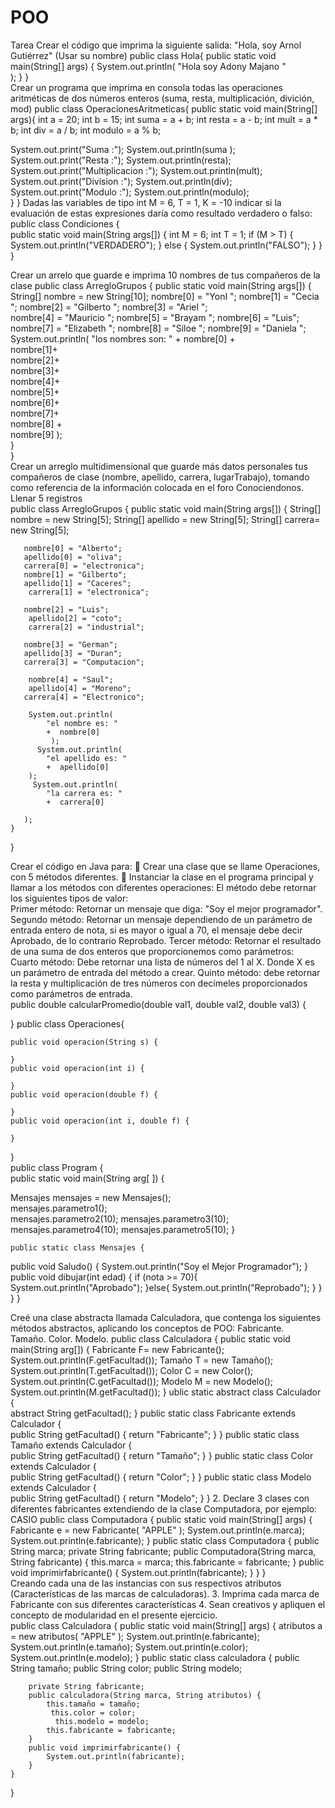 # POO
Tarea
Crear el código que imprima la siguiente salida: "Hola, soy Arnol Gutiérrez" (Usar su nombre) 
public class Hola{ 
    public static void main(String[] args) { 
        System.out.println( 
            "Hola soy Adony Majano "   
           ); 
    } 
}   
Crear un programa que imprima en consola todas las operaciones aritméticas de dos números enteros (suma, resta, multiplicación, divición, mod) public class 
 OperacionesAritmeticas{ 
 public static void main(String[] args){ 
  int a      = 20; 
  int b     = 15; 
  int suma   = a + b; 
  int resta  = a - b; 
  int mult   = a * b; 
  int div    = a / b; 
  int modulo = a % b; 
   
  System.out.print("Suma :"); 
  System.out.println(suma ); 
  System.out.print("Resta :"); 
  System.out.println(resta); 
  System.out.print("Multiplicacion :"); 
  System.out.println(mult); 
  System.out.print("Division :"); 
  System.out.println(div); 
  System.out.print("Modulo :"); 
  System.out.println(modulo);  
 } 
} 
Dadas las variables de tipo int M = 6, T = 1, K = -10 indicar si la evaluación de estas expresiones daría como resultado verdadero o falso: 
public class Condiciones {  
 public static void main(String args[]) { 
     int M = 6; 
        int T = 1; 
   if (M > T) { 
            System.out.println("VERDADERO"); 
        } else { 
            System.out.println("FALSO"); 
        } 
    } 
} 
   
 
Crear un arrelo que guarde e imprima 10 nombres de tus compañeros de la clase 
public class ArregloGrupos { 
    public static void main(String args[]) { 
        String[]  nombre = new String[10]; 
        nombre[0] = "YonI "; 
         nombre[1] = "Cecia "; 
         nombre[2] = "Gilberto "; 
         nombre[3] = "Ariel ";    
        nombre[4] = "Mauricio "; 
          nombre[5] = "Brayam "; 
          nombre[6] = "Luis"; 
            nombre[7] = "Elizabeth "; 
             nombre[8] = "Siloe "; 
              nombre[9] = "Daniela ";  
        System.out.println( 
            "los nombres son: " 
            + nombre[0] +  
         nombre[1]+   
         nombre[2]+  
         nombre[3]+   
          nombre[4]+   
          nombre[5]+   
          nombre[6]+   
            nombre[7]+   
             nombre[8] +  
              nombre[9] 
        );  
    }  
}  
Crear un arreglo multidimensional que guarde más datos personales tus compañeros de clase (nombre, apellido, carrera, lugarTrabajo), tomando como referencia de la información colocada en el foro Conociendonos. Llenar 5 registros  
public class ArregloGrupos { 
    public static void main(String args[]) { 
        String[] nombre = new String[5]; 
         String[] apellido = new String[5]; 
          String[] carrera= new String[5]; 
       
       nombre[0] = "Alberto"; 
       apellido[0] = "oliva"; 
       carrera[0] = "electronica";      
       nombre[1] = "Gilberto"; 
       apellido[1] = "Caceres"; 
        carrera[1] = "electronica"; 
       
       nombre[2] = "Luis"; 
        apellido[2] = "coto"; 
        carrera[2] = "industrial"; 
         
       nombre[3] = "German";   
       apellido[3] = "Duran"; 
       carrera[3] = "Computacion"; 
                 
        nombre[4] = "Saul";   
        apellido[4] = "Moreno"; 
       carrera[4] = "Electronico"; 
         
        System.out.println( 
            "el nombre es: " 
            +  nombre[0]  
             );            
          System.out.println( 
            "el apellido es: " 
            +  apellido[0]        
        ); 
         System.out.println( 
            "la carrera es: " 
            +  carrera[0]  
                           
       );  
    } 
} 

Crear el código en Java para: 
 Crear una clase que se llame Operaciones, con 5 métodos diferentes. 
 Instanciar la clase en el programa principal y llamar a los métodos con diferentes 
operaciones: 
El método debe retornar los siguientes tipos de valor:  
Primer método: Retornar un mensaje que diga: "Soy el mejor programador". 
Segundo método: Retornar un mensaje dependiendo de un parámetro de entrada entero 
de nota, si es mayor o igual a 70, el mensaje debe decir Aprobado, de lo contrario 
Reprobado. 
Tercer método: Retornar el resultado de una suma de dos enteros que proporcionemos 
como parámetros:   
Cuarto método:  Debe retornar una lista de números del 1 al X. Donde X es un parámetro 
de entrada del método a crear. 
Quinto método: debe retornar la resta y multiplicación de tres números con decímeles 
proporcionados como parámetros de entrada.        
public double calcularPromedio(double val1, double val2, 
                              double val3) { 
     
} 
public class Operaciones{ 
     
    public void operacion(String s) { 
         
    } 
    public void operacion(int i) { 
         
    } 
    public void operacion(double f) { 
        
    } 
    public void operacion(int i, double f) { 
         
    } 
}  
public class Program {  
public static void main(String arg[ ]) {  
    
Mensajes mensajes = new Mensajes();  
mensajes.parametro1();                  
mensajes.parametro2(10); 
mensajes.parametro3(10); 
mensajes.parametro4(10); 
mensajes.parametro5(10); 
    } 
    
    public static class Mensajes {  
   
  public void Saludo() { 
    System.out.println("Soy el Mejor Programador"); 
}  
public void dibujar(int edad) { 
  if (nota >= 70){ 
     System.out.println("Aprobado"); 
  }else{ 
     System.out.println("Reprobado"); 
     } 
    } 
   } 
  } 
  
  Creé una clase abstracta llamada Calculadora, que contenga los siguientes métodos abstractos, aplicando los conceptos de POO: 
   Fabricante.  
   Tamaño. 
   Color. 
   Modelo. 
public class Calculadora { 
     public static void main(String arg[]) { 
         Fabricante F= new Fabricante(); 
         System.out.println(F.getFacultad()); 
          Tamaño T = new Tamaño(); 
          System.out.println(T.getFacultad()); 
          Color C = new Color(); 
          System.out.println(C.getFacultad()); 
           Modelo M = new Modelo(); 
          System.out.println(M.getFacultad()); 
} 
ublic static abstract class  Calculador {    
    abstract String getFacultad(); 
    } 
    public static class Fabricante extends Calculador {    
    public String getFacultad() { 
            return "Fabricante"; 
        } 
    } 
     public static class Tamaño extends Calculador {     
         public String getFacultad() { 
            return "Tamaño"; 
        } 
    } 
    public static class Color extends Calculador {    
    public String getFacultad() { 
            return "Color"; 
        } 
    } 
    public static class Modelo extends Calculador {      
    public String getFacultad() { 
            return "Modelo"; 
        } 
    } 
2. Declare 3 clases con diferentes fabricantes extendiendo de la clase Computadora, por ejemplo:  
   CASIO 
public class Computadora { 
    public static void main(String[] args) { 
Fabricante e = new Fabricante( 
            "APPLE" 
        ); 
System.out.println(e.marca); 
 System.out.println(e.fabricante); 
    } 
 public static class Computadora { 
public String marca; 
private String fabricante; 
      public Computadora(String marca, String fabricante) { 
this.marca = marca; 
            this.fabricante = fabricante; 
        } 
        public void imprimirfabricante() { 
            System.out.println(fabricante); 
        } 
    } 
}  
Creando cada una de las instancias con sus respectivos atributos (Características de las marcas de calculadoras). 
3. Imprima cada marca de Fabricante con sus diferentes características 
4. Sean creativos y apliquen el concepto de modularidad en el presente ejercicio.  
public class Calculadora { 
    public static void main(String[] args) { 
        atributos a = new atributos( 
            "APPLE" 
        ); 
        System.out.println(e.fabricante); 
        System.out.println(e.tamaño); 
        System.out.println(e.color); 
        System.out.println(e.modelo); 
    } 
    public static class calculadora { 
        public String tamaño; 
        public String color; 
        public String modelo;  
 
        private String fabricante; 
        public calculadora(String marca, String atributos) { 
            this.tamaño = tamaño;         
             this.color = color;      
              this.modelo = modelo; 
            this.fabricante = fabricante; 
        } 
        public void imprimirfabricante() { 
            System.out.println(fabricante); 
        } 
    } 
} 

